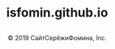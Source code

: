 <h1 style="text-align:center;">isfomin.github.io</h1>

<p style="text-align:center;"><img src="https://isfomin.github.io/smile916.png" alt=""></p>

<p style="text-align:center;">© 2019 СайтСерёжиФомина, Inc.</p>
